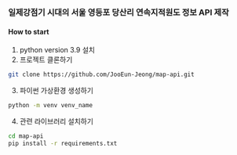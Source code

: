 ### 일제강점기 시대의 서울 영등포 당산리 연속지적원도 정보 API 제작

#### How to start  

1. python version 3.9  설치
2. 프로젝트 클론하기
```bash
git clone https://github.com/JooEun-Jeong/map-api.git
```
3. 파이썬 가상환경 생성하기
```bash
python -m venv venv_name
```
4. 관련 라이브러리 설치하기
```bash
cd map-api
pip install -r requirements.txt
```
